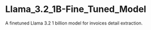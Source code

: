 # Llama_3.2_1B-Fine_Tuned_Model
A finetuned Llama 3.2 1 billion model for invoices detail extraction.
